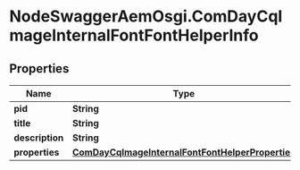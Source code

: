 # NodeSwaggerAemOsgi.ComDayCqImageInternalFontFontHelperInfo

## Properties
Name | Type | Description | Notes
------------ | ------------- | ------------- | -------------
**pid** | **String** |  | [optional] 
**title** | **String** |  | [optional] 
**description** | **String** |  | [optional] 
**properties** | [**ComDayCqImageInternalFontFontHelperProperties**](ComDayCqImageInternalFontFontHelperProperties.md) |  | [optional] 



